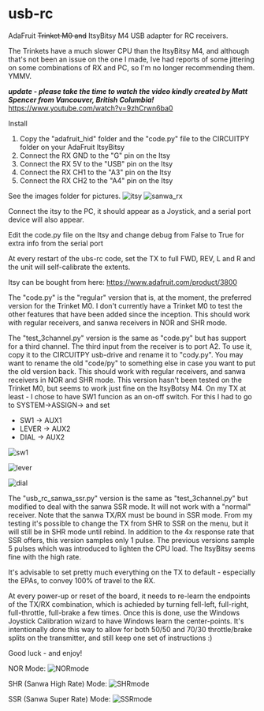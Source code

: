 # usb-rc
AdaFruit ~~Trinket M0 and~~ ItsyBitsy M4 USB adapter for RC receivers.

The Trinkets have a much slower CPU than the ItsyBitsy M4, and although that's not been an issue on the one I made, Ive had reports of some jittering on some combinations of RX and PC, so I'm no longer recommending them.  YMMV.

***update - please take the time to watch the video kindly created by Matt Spencer from Vancouver, British Columbia!***
https://www.youtube.com/watch?v=9zhCrwn6ba0

Install

1. Copy the "adafruit_hid" folder and the "code.py" file to the CIRCUITPY folder on your AdaFruit ItsyBitsy
2. Connect the RX GND to the "G" pin on the Itsy
3. Connect the RX 5V to the "USB" pin on the Itsy
4. Connect the RX CH1 to the "A3" pin on the Itsy
5. Connect the RX CH2 to the "A4" pin on the Itsy

See the images folder for pictures.
![itsy](https://github.com/colzilla/usb-rc/blob/master/images/IMG_9010.jpg)
![sanwa_rx](https://github.com/colzilla/usb-rc/blob/master/images/IMG_9023.jpg)

Connect the itsy to the PC, it should appear as a Joystick, and a serial port device will also appear.

Edit the code.py file on the Itsy and change debug from False to True for extra info from the serial port

At every restart of the ubs-rc code, set the TX to full FWD, REV, L and R and the unit will self-calibrate the extents.

Itsy can be bought from here: https://www.adafruit.com/product/3800

The "code.py" is the "regular" version that is, at the moment, the preferred version for the Trinket M0.  I don't currently have a Trinket M0 to test the other features that have been added since the inception.  This should work with regular receivers, and sanwa receivers in NOR and SHR mode.

The "test_3channel.py" version is the same as "code.py" but has support for a third channel.  The third input from the receiver is to port A2.  To use it, copy it to the CIRCUITPY usb-drive and rename it to "cody.py".  You may want to rename the old "code/py" to something else in case you want to put the old version back.  This should work with regular receivers, and sanwa receivers in NOR and SHR mode.  This version hasn't been tested on the Trinket M0, but seems to work just fine on the ItsyBotsy M4.
On my TX at least - I chose to have SW1 funcion as an on-off switch. For this I had to go to SYSTEM->ASSIGN-> and set 
 - SW1 -> AUX1
 - LEVER -> AUX2
 - DIAL -> AUX2

![sw1](https://github.com/colzilla/usb-rc/blob/master/images/IMG_8998.jpg)

![lever](https://github.com/colzilla/usb-rc/blob/master/images/IMG_8999.jpg)

![dial](https://github.com/colzilla/usb-rc/blob/master/images/IMG_9001.jpg)

The "usb_rc_sanwa_ssr.py" version is the same as "test_3channel.py" but modified to deal with the sanwa SSR mode.  It will not work with a "normal" receiver.  Note that the sanwa TX/RX must be bound in SSR mode.  From my testing it's possible to change the TX from SHR to SSR on the menu, but it will still be in SHR mode until rebind.
In addition to the 4x response rate that SSR offers, this version samples only 1 pulse.  The previous versions sample 5 pulses which was introduced to lighten the CPU load.  The ItsyBitsy seems fine with the high rate.

It's advisable to set pretty much everything on the TX to default - especially the EPAs, to convey 100% of travel to the RX.

At every power-up or reset of the board, it needs to re-learn the endpoints of the TX/RX combination, which is achieded by turning fell-left, full-right, full-throttle, full-brake a few times.  Once this is done, use the Windows Joystick Calibration wizard to have Windows learn the center-points.  It's intentionally done this way to allow for both 50/50 and 70/30 throttle/brake splits on the transmitter, and still keep one set of instructions :)

Good luck - and enjoy!

NOR Mode:
![NORmode](https://github.com/colzilla/usb-rc/blob/master/images/IMG_9004.jpg)

SHR (Sanwa High Rate) Mode:
![SHRmode](https://github.com/colzilla/usb-rc/blob/master/images/IMG_9003.jpg)

SSR (Sanwa Super Rate) Mode:
![SSRmode](https://github.com/colzilla/usb-rc/blob/master/images/IMG_9002.jpg)

